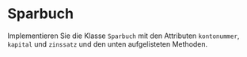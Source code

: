 # Sparbuch

Implementieren Sie die Klasse `Sparbuch` mit den Attributen `kontonummer`, `kapital` und `zinssatz` und den unten aufgelisteten Methoden.

